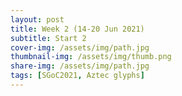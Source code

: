 ```yaml
---
layout: post
title: Week 2 (14-20 Jun 2021)
subtitle: Start 2
cover-img: /assets/img/path.jpg
thumbnail-img: /assets/img/thumb.png
share-img: /assets/img/path.jpg
tags: [SGoC2021, Aztec glyphs]
---
```

